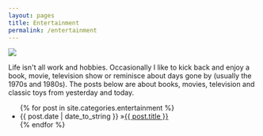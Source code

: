 ```yaml
---
layout: pages
title: Entertainment
permalink: /entertainment
---
```


<img class="category" src="http://www.stevencombs.com/images/design/entertainment.svg" />

Life isn't all work and hobbies. Occasionally I like to kick back and enjoy a book, movie, television show or reminisce about days gone by (usually the 1970s and 1980s). The posts below are about books, movies, television and classic toys from yesterday and today.

<ul id="blog-posts" class="posts">
{% for post in site.categories.entertainment %}
    <li><span>{{ post.date | date_to_string }} &raquo;</span><a href="{{ post.url }}">{{ post.title }}</a></li>
{% endfor %}
</ul>
